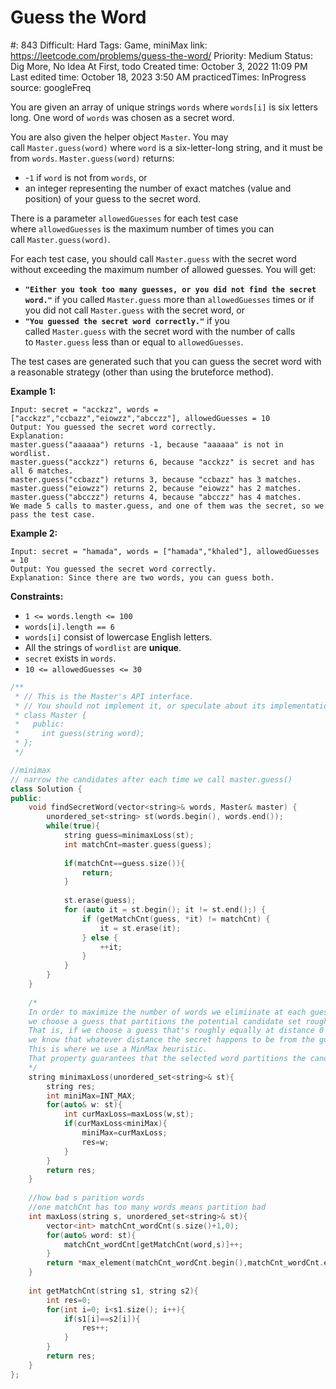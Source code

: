 # Guess the Word

#: 843
Difficult: Hard
Tags: Game, miniMax
link: https://leetcode.com/problems/guess-the-word/
Priority: Medium
Status: Dig More, No Idea At First, todo
Created time: October 3, 2022 11:09 PM
Last edited time: October 18, 2023 3:50 AM
practicedTimes: InProgress
source: googleFreq

You are given an array of unique strings `words` where `words[i]` is six letters long. One word of `words` was chosen as a secret word.

You are also given the helper object `Master`. You may call `Master.guess(word)` where `word` is a six-letter-long string, and it must be from `words`. `Master.guess(word)` returns:

- -`1` if `word` is not from `words`, or
- an integer representing the number of exact matches (value and position) of your guess to the secret word.

There is a parameter `allowedGuesses` for each test case where `allowedGuesses` is the maximum number of times you can call `Master.guess(word)`.

For each test case, you should call `Master.guess` with the secret word without exceeding the maximum number of allowed guesses. You will get:

- **`"Either you took too many guesses, or you did not find the secret word."`** if you called `Master.guess` more than `allowedGuesses` times or if you did not call `Master.guess` with the secret word, or
- **`"You guessed the secret word correctly."`** if you called `Master.guess` with the secret word with the number of calls to `Master.guess` less than or equal to `allowedGuesses`.

The test cases are generated such that you can guess the secret word with a reasonable strategy (other than using the bruteforce method).

**Example 1:**

```
Input: secret = "acckzz", words = ["acckzz","ccbazz","eiowzz","abcczz"], allowedGuesses = 10
Output: You guessed the secret word correctly.
Explanation:
master.guess("aaaaaa") returns -1, because "aaaaaa" is not in wordlist.
master.guess("acckzz") returns 6, because "acckzz" is secret and has all 6 matches.
master.guess("ccbazz") returns 3, because "ccbazz" has 3 matches.
master.guess("eiowzz") returns 2, because "eiowzz" has 2 matches.
master.guess("abcczz") returns 4, because "abcczz" has 4 matches.
We made 5 calls to master.guess, and one of them was the secret, so we pass the test case.

```

**Example 2:**

```
Input: secret = "hamada", words = ["hamada","khaled"], allowedGuesses = 10
Output: You guessed the secret word correctly.
Explanation: Since there are two words, you can guess both.

```

**Constraints:**

- `1 <= words.length <= 100`
- `words[i].length == 6`
- `words[i]` consist of lowercase English letters.
- All the strings of `wordlist` are **unique**.
- `secret` exists in `words`.
- `10 <= allowedGuesses <= 30`

```cpp
/**
 * // This is the Master's API interface.
 * // You should not implement it, or speculate about its implementation
 * class Master {
 *   public:
 *     int guess(string word);
 * };
 */

//minimax
// narrow the candidates after each time we call master.guess()
class Solution {
public:
    void findSecretWord(vector<string>& words, Master& master) {
        unordered_set<string> st(words.begin(), words.end());
        while(true){
            string guess=minimaxLoss(st);
            int matchCnt=master.guess(guess);
            
            if(matchCnt==guess.size()){
                return;
            }
                
            st.erase(guess);
            for (auto it = st.begin(); it != st.end();) {
                if (getMatchCnt(guess, *it) != matchCnt) {
                    it = st.erase(it);
                } else {
                    ++it;
                }
            }
        }
    }
    
    /*
    In order to maximize the number of words we elimiinate at each guess
    we choose a guess that partitions the potential candidate set roughly equally by all possible distances.
    That is, if we choose a guess that's roughly equally at distance 0 from 1/6 of all words, distance 1 from 1/6 of all words, etc., 
    we know that whatever distance the secret happens to be from the guess, we can eliminate a substantial number of words. 
    This is where we use a MinMax heuristic. 
    That property guarantees that the selected word partitions the candidate set well by distance and that it has the potential to eliminate the maximum number of elements.
    */
    string minimaxLoss(unordered_set<string>& st){
        string res;
        int miniMax=INT_MAX;
        for(auto& w: st){
            int curMaxLoss=maxLoss(w,st);
            if(curMaxLoss<miniMax){
                miniMax=curMaxLoss;
                res=w;
            }
        }
        return res;
    }
    
    //how bad s parition words
    //one matchCnt has too many words means partition bad
    int maxLoss(string s, unordered_set<string>& st){
        vector<int> matchCnt_wordCnt(s.size()+1,0);
        for(auto& word: st){
            matchCnt_wordCnt[getMatchCnt(word,s)]++;
        }
        return *max_element(matchCnt_wordCnt.begin(),matchCnt_wordCnt.end());
    }
    
    int getMatchCnt(string s1, string s2){
        int res=0;
        for(int i=0; i<s1.size(); i++){
            if(s1[i]==s2[i]){
                res++;
            }
        }
        return res;
    }
};
```